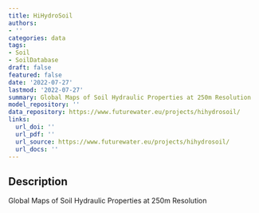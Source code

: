 ```yaml
---
title: HiHydroSoil
authors:
- ''
categories: data
tags:
- Soil
- SoilDatabase
draft: false
featured: false
date: '2022-07-27'
lastmod: '2022-07-27'
summary: Global Maps of Soil Hydraulic Properties at 250m Resolution
model_repository: ''
data_repository: https://www.futurewater.eu/projects/hihydrosoil/
links:
  url_doi: ''
  url_pdf: ''
  url_source: https://www.futurewater.eu/projects/hihydrosoil/
  url_docs: ''
---
```


## Description

Global Maps of Soil Hydraulic Properties at 250m Resolution

